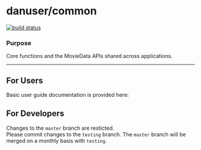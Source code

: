 # danuser/common
[![build status](https://git.biohpc.swmed.edu/danuser/common/badges/master/build.svg)](https://git.biohpc.swmed.edu/danuser/common/commits/master)

### Purpose
 Core functions and the MovieData APIs shared across applications.

***

For Users
---------
Basic user guide documentation is provided here: 

For Developers
--------------
Changes to the `master` branch are resticted.  
Please commit changes to the `testing` branch. 
The `master` branch will be merged on a monthly basis with `testing`.
